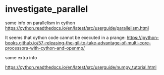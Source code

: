 # investigate_parallel

some info on parallelism in cython
https://cython.readthedocs.io/en/latest/src/userguide/parallelism.html

It seems that oython code cannot be executed in a prange:
https://ipython-books.github.io/57-releasing-the-gil-to-take-advantage-of-multi-core-processors-with-cython-and-openmp/


some extra info

https://cython.readthedocs.io/en/latest/src/userguide/numpy_tutorial.html

